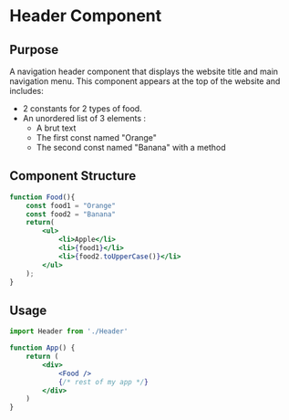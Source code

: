 # Header Component

## Purpose
A navigation header component that displays the website title and main navigation menu. This component appears at the top of the website and includes:
- 2 constants for 2 types of food.
- An unordered list of 3 elements :
    - A brut text
    - The first const named "Orange"
    - The second const named "Banana" with a method

## Component Structure
```jsx
function Food(){
    const food1 = "Orange"
    const food2 = "Banana"
    return(
        <ul>
            <li>Apple</li>
            <li>{food1}</li>
            <li>{food2.toUpperCase()}</li>
        </ul>
    );
}
```

## Usage
```jsx
import Header from './Header'

function App() {
    return (
        <div>
            <Food />
            {/* rest of my app */}
        </div>
    )
}
```

